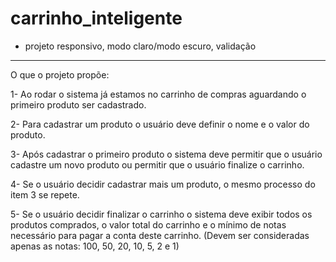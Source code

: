 # carrinho_inteligente

* projeto responsivo, modo claro/modo escuro, validação
 
----------------------------------------------------------------------------------------------------------------------------------------------------- 
O que o projeto propõe:

1- Ao rodar o sistema já estamos no carrinho de compras aguardando o primeiro produto ser cadastrado.

2- Para cadastrar um produto o usuário deve definir o nome e o valor do produto.

3- Após cadastrar o primeiro produto o sistema deve permitir que o usuário cadastre um novo produto ou permitir que o usuário finalize o carrinho.

4- Se o usuário decidir cadastrar mais um produto, o mesmo processo do item 3 se repete.

5- Se o usuário decidir finalizar o carrinho o sistema deve exibir todos os produtos comprados, o valor total do carrinho e o mínimo de notas necessário para pagar a conta deste carrinho. (Devem ser consideradas apenas as notas: 100, 50, 20, 10, 5, 2 e 1)